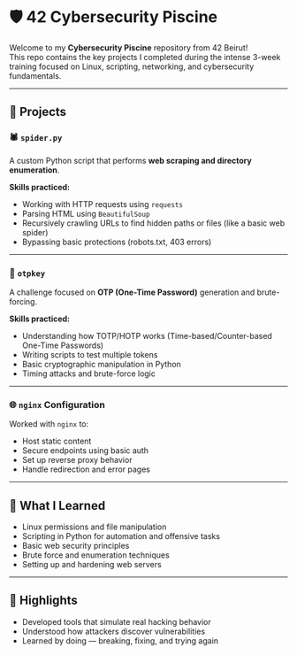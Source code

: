 # 🛡️ 42 Cybersecurity Piscine

Welcome to my **Cybersecurity Piscine** repository from 42 Beirut!  
This repo contains the key projects I completed during the intense 3-week training focused on Linux, scripting, networking, and cybersecurity fundamentals.

---

## 📁 Projects

### 🕷️ `spider.py`

A custom Python script that performs **web scraping and directory enumeration**.

**Skills practiced:**
- Working with HTTP requests using `requests`
- Parsing HTML using `BeautifulSoup`
- Recursively crawling URLs to find hidden paths or files (like a basic web spider)
- Bypassing basic protections (robots.txt, 403 errors)


---

### 🔐 `otpkey`

A challenge focused on **OTP (One-Time Password)** generation and brute-forcing.

**Skills practiced:**
- Understanding how TOTP/HOTP works (Time-based/Counter-based One-Time Passwords)
- Writing scripts to test multiple tokens
- Basic cryptographic manipulation in Python
- Timing attacks and brute-force logic


---

### 🌐 `nginx` Configuration

Worked with `nginx` to:
- Host static content
- Secure endpoints using basic auth
- Set up reverse proxy behavior
- Handle redirection and error pages


---

## 📌 What I Learned

- Linux permissions and file manipulation
- Scripting in Python for automation and offensive tasks
- Basic web security principles
- Brute force and enumeration techniques
- Setting up and hardening web servers

---

## 🧠 Highlights

- Developed tools that simulate real hacking behavior
- Understood how attackers discover vulnerabilities
- Learned by doing — breaking, fixing, and trying again
